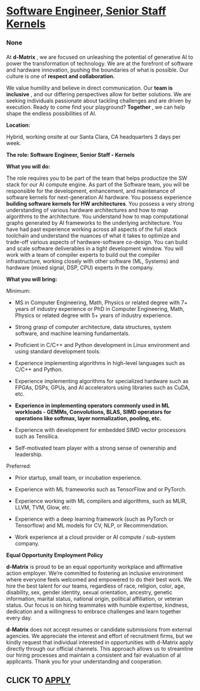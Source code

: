 # [Software Engineer, Senior Staff Kernels](https://www.remotewlb.com/apply/software-engineer-senior-staff-kernels)  
### None  
####  

At **d-Matrix** , we are focused on unleashing the potential of generative AI to power the transformation of technology. We are at the forefront of software and hardware innovation, pushing the boundaries of what is possible. Our culture is one of **respect and collaboration.**

We value humility and believe in direct communication. Our **team is inclusive** , and our differing perspectives allow for better solutions. We are seeking individuals passionate about tackling challenges and are driven by execution. Ready to come find your playground? **Together** , we can help shape the endless possibilities of AI.

**Location:**

Hybrid, working onsite at our Santa Clara, CA headquarters 3 days per week.

 **The role: Software Engineer, Senior Staff - Kernels**

 **What you will do:**

The role requires you to be part of the team that helps productize the SW stack for our AI compute engine. As part of the Software team, you will be responsible for the development, enhancement, and maintenance of software kernels for next-generation AI hardware. You possess experience **building software kernels for HW architectures**. You possess a very strong understanding of various hardware architectures and how to map algorithms to the architecture. You understand how to map computational graphs generated by AI frameworks to the underlying architecture. You have had past experience working across all aspects of the full stack toolchain and understand the nuances of what it takes to optimize and trade-off various aspects of hardware-software co-design. You can build and scale software deliverables in a tight development window. You will work with a team of compiler experts to build out the compiler infrastructure, working closely with other software (ML, Systems) and hardware
(mixed signal, DSP, CPU) experts in the company.

**What you will bring:**

Minimum:

  * MS in Computer Engineering, Math, Physics or related degree with 7+ years of industry experience or PhD in Computer Engineering, Math, Physics or related degree with 5+ years of industry experience.

  * Strong grasp of computer architecture, data structures, system software, and machine learning fundamentals. 

  * Proficient in C/C++ and Python development in Linux environment and using standard development tools. 

  * Experience implementing algorithms in high-level languages such as C/C++ and Python. 

  * Experience implementing algorithms for specialized hardware such as FPGAs, DSPs, GPUs, and AI accelerators using libraries such as CuDA, etc. 

  * **Experience in implementing operators commonly used in ML workloads - GEMMs, Convolutions, BLAS, SIMD operators for operations like softmax, layer normalization, pooling, etc.**

  * Experience with development for embedded SIMD vector processors such as Tensilica. 

  * Self-motivated team player with a strong sense of ownership and leadership. 

Preferred:

  * Prior startup, small team, or incubation experience. 

  * Experience with ML frameworks such as TensorFlow and or PyTorch. 

  * Experience working with ML compilers and algorithms, such as MLIR, LLVM, TVM, Glow, etc.

  * Experience with a deep learning framework (such as PyTorch or Tensorflow) and ML models for CV, NLP, or Recommendation. 

  * Work experience at a cloud provider or AI compute / sub-system company. 

**Equal Opportunity Employment Policy**

 **d-Matrix** is proud to be an equal opportunity workplace and affirmative action employer. We’re committed to fostering an inclusive environment where everyone feels welcomed and empowered to do their best work. We hire the best talent for our teams, regardless of race, religion, color, age, disability, sex, gender identity, sexual orientation, ancestry, genetic information, marital status, national origin, political affiliation, or veteran status. Our focus is on hiring teammates with humble expertise, kindness, dedication and a willingness to embrace challenges and learn together every day.

 **d-Matrix** does not accept resumes or candidate submissions from external agencies. We appreciate the interest and effort of recruitment firms, but we kindly request that individual interested in opportunities with d-Matrix apply directly through our official channels. This approach allows us to streamline our hiring processes and maintain a consistent and fair evaluation of al applicants. Thank you for your understanding and cooperation.

  
## CLICK TO [APPLY](https://www.remotewlb.com/apply/software-engineer-senior-staff-kernels)

